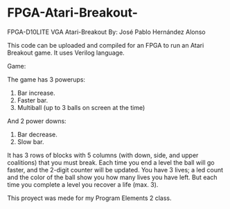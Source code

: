 # FPGA-Atari-Breakout-

FPGA-D10LITE VGA Atari-Breakout
By: José Pablo Hernández Alonso

This code can be uploaded and compiled for an FPGA to run an Atari Breakout game. It uses Verilog language.

Game:

The game has 3 powerups:
1. Bar increase.
2. Faster bar.
3. Multiball (up to 3 balls on screen at the time)

And 2 power downs:
1. Bar decrease.
2. Slow bar.

It has 3 rows of blocks with 5 columns (with down, side, and upper coalitions) that you must break.
Each time you end a level the ball will go faster, and the 2-digit counter will be updated.
You have 3 lives; a led count and the color of the ball show you how many lives you have left. But each time you complete a level you recover a life (max. 3).

This proyect was mede for my Program Elements 2 class.